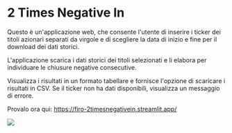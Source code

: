 # 2 Times Negative In

Questo è un'applicazione web, che consente l'utente di inserire i ticker dei titoli azionari separati da virgole e di scegliere la data di inizio e fine per il download dei dati storici. 

L'applicazione scarica i dati storici dei titoli selezionati e li elabora per individuare le chiusure negative consecutive. 

Visualizza i risultati in un formato tabellare e fornisce l'opzione di scaricare i risultati in CSV. Se il ticker non ha dati disponibili, visualizza un messaggio di errore.

Provalo ora qui: https://firo-2timesnegativein.streamlit.app/

<a href="https://www.buymeacoffee.com/firo"><img src="https://img.buymeacoffee.com/button-api/?text=Buy me a coffee&emoji=☕&slug=firo&button_colour=FFDD00&font_colour=000000&font_family=Cookie&outline_colour=000000&coffee_colour=ffffff" /></a>
